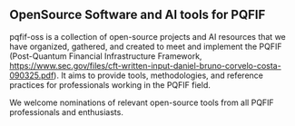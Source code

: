 ## OpenSource Software and AI tools for PQFIF

<!--

**Here are some ideas to get you started:**

🙋‍♀️ A short introduction - what is your organization all about?
🌈 Contribution guidelines - how can the community get involved?
👩‍💻 Useful resources - where can the community find your docs? Is there anything else the community should know?
🍿 Fun facts - what does your team eat for breakfast?
🧙 Remember, you can do mighty things with the power of [Markdown](https://docs.github.com/github/writing-on-github/getting-started-with-writing-and-formatting-on-github/basic-writing-and-formatting-syntax)
-->
pqfif-oss is a collection of open-source projects and AI resources that we have organized, gathered, and created to meet and implement the PQFIF (Post-Quantum Financial Infrastructure Framework, https://www.sec.gov/files/cft-written-input-daniel-bruno-corvelo-costa-090325.pdf). It aims to provide tools, methodologies, and reference practices for professionals working in the PQFIF field.

We welcome nominations of relevant open-source tools from all PQFIF professionals and enthusiasts.

